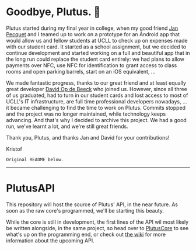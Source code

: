 # Goodbye, Plutus. 👋

Plutus started during my final year in college, when my good friend [Jan Pecquet](https://github.com/pekket) and I teamed up to work on a prototype for an Android app that would allow us and fellow students at UCLL to check up on expenses made with our student card. It started as a school assignment, but we decided to continue development and started working on a full and beautiful app that in the long run could replace the student card entirely: we had plans to allow payments over NFC, use NFC for identification to grant access to class rooms and open parking barrels, start on an iOS equivalent, ... 

We made fantastic progress, thanks to our great friend and at least equally great developer [David Op de Beeck](https://github.com/DavidOpDeBeeck) who joined us. However, since all three of us graduated, had to turn in our student cards and lost access to most of UCLL's IT infrastructure, are full time professional developers nowadays, ... it became challenging to find the time to work on Plutus. Commits stopped and the project was no longer maintained, while technology keeps advancing. And that's why I decided to archive this project. We had a good run, we've learnt a lot, and we're still great friends. 

Thank you, Plutus, and thanks Jan and David for your contributions! 

Kristof

`Original README below.`

---

# PlutusAPI

This repository will host the source of Plutus' API, in the near future. As soon as the raw core's programmed, we'll be starting this beauty. 

While the core is still in development, the first lines of the API wil most likely be written alongside, in the same project, so head over to [PlutusCore](https://github.com/plutus-dev/PlutusCore) to see what's up on the programming end, or check out [the wiki](https://github.com/plutus-dev/PlutusAPI/wiki) for more information about the upcoming API.
